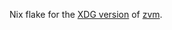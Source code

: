Nix flake for the [XDG version](https://github.com/elerch/zvm) of
[zvm](https://github.com/tristanisham/zvm).

